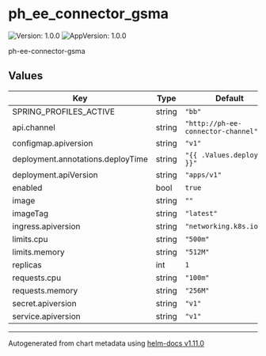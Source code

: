 # ph_ee_connector_gsma

![Version: 1.0.0](https://img.shields.io/badge/Version-1.0.0-informational?style=flat-square) ![AppVersion: 1.0.0](https://img.shields.io/badge/AppVersion-1.0.0-informational?style=flat-square)

ph-ee-connector-gsma

## Values

| Key | Type | Default | Description |
|-----|------|---------|-------------|
| SPRING_PROFILES_ACTIVE | string | `"bb"` |  |
| api.channel | string | `"http://ph-ee-connector-channel"` |  |
| configmap.apiversion | string | `"v1"` |  |
| deployment.annotations.deployTime | string | `"{{ .Values.deployTime }}"` |  |
| deployment.apiVersion | string | `"apps/v1"` |  |
| enabled | bool | `true` |  |
| image | string | `""` |  |
| imageTag | string | `"latest"` |  |
| ingress.apiversion | string | `"networking.k8s.io/v1"` |  |
| limits.cpu | string | `"500m"` |  |
| limits.memory | string | `"512M"` |  |
| replicas | int | `1` |  |
| requests.cpu | string | `"100m"` |  |
| requests.memory | string | `"256M"` |  |
| secret.apiversion | string | `"v1"` |  |
| service.apiversion | string | `"v1"` |  |

----------------------------------------------
Autogenerated from chart metadata using [helm-docs v1.11.0](https://github.com/norwoodj/helm-docs/releases/v1.11.0)
